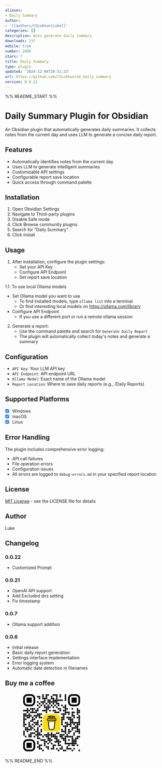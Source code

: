 ```yaml
---
aliases:
- Daily Summary
author:
- '[[authors/CSLukkun|Luke]]'
categories: []
description: Auto generate daily summary
downloads: 237
mobile: true
number: 2008
stars: 7
title: Daily Summary
type: plugin
updated: '2024-12-04T20:51:33'
url: https://github.com/CSLukkun/ob_daily_summary
version: 0.0.22
---
```


%% README_START %%

# Daily Summary Plugin for Obsidian

An Obsidian plugin that automatically generates daily summaries. It collects notes from the current day and uses LLM to generate a concise daily report.

## Features

- Automatically identifies notes from the current day
- Uses LLM to generate intelligent summaries
- Customizable API settings
- Configurable report save location
- Quick access through command palette

## Installation

1. Open Obsidian Settings
2. Navigate to Third-party plugins
3. Disable Safe mode
4. Click Browse community plugins
5. Search for "Daily Summary"
6. Click Install

## Usage

1. After installation, configure the plugin settings:
   - Set your API Key
   - Configure API Endpoint
   - Set report save location

1.1. To use local Ollama models

- Set Ollama model you want to use
  - To find installed models, type `ollama list` into a terminal
  - Or find interesting local models on https://ollama.com/library
- Configure API Endpoint
  - If you use a different port or run a remote ollama session

2. Generate a report:
   - Use the command palette and search for `Generate Daily Report`
   - The plugin will automatically collect today's notes and generate a summary

## Configuration

- `API Key`: Your LLM API key
- `API Endpoint`: API endpoint URL
- `Ollama Model`: Exact name of the Ollama model
- `Report Location`: Where to save daily reports (e.g., /Daily Reports)

## Supported Platforms

- [x] Windows
- [x] macOS
- [x] Linux

## Error Handling

The plugin includes comprehensive error logging:

- API call failures
- File operation errors
- Configuration issues
- All errors are logged to `debug-errors.md` in your specified report location

## License

[MIT License](LICENSE) - see the LICENSE file for details

## Author

Luke

## Changelog

### 0.0.22

- Customized Prompt

### 0.0.21

- OpenAI API support
- Add Excluded dirs setting
- Fix timestamp

### 0.0.7

- Ollama support addition

### 0.0.6

- Initial release
- Basic daily report generation
- Settings interface implementation
- Error logging system
- Automatic date detection in filenames

## Buy me a coffee

<img src="imgs/aipay.JPG" alt="" width="200" height="" style="margin-right: 50px">

<img src="https://raw.githubusercontent.com/CSLukkun/ob_daily_summary/HEAD/imgs/bmc_qr.png" alt="" width="200" height="">


%% README_END %%